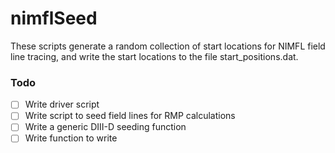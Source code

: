 # nimflSeed
These scripts generate a random collection of start locations for NIMFL field line tracing, and write the start locations to the file start_positions.dat.


### Todo
 - [ ] Write driver script
 - [ ] Write script to seed field lines for RMP calculations
 - [ ] Write a generic DIII-D seeding function
 - [ ] Write function to write 
